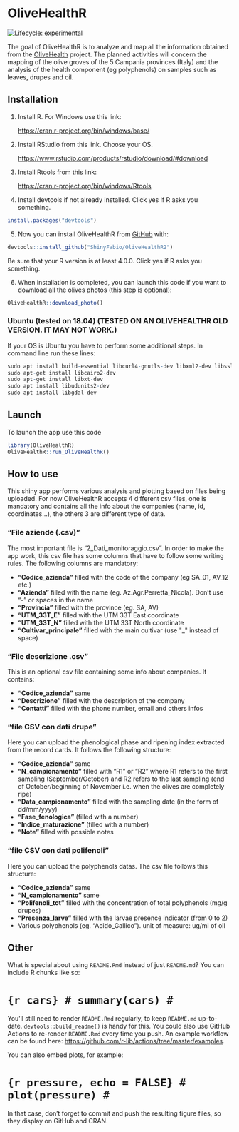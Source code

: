 
<!-- README.md is generated from README.Rmd. Please edit that file -->

# OliveHealthR

<!-- badges: start -->

[![Lifecycle:
experimental](https://img.shields.io/badge/lifecycle-experimental-orange.svg)](https://www.tidyverse.org/lifecycle/#experimental)
<!-- badges: end -->

The goal of OliveHealthR is to analyze and map all the information
obtained from the [OliveHealth](https://olivehealth.it) project. The
planned activities will concern the mapping of the olive groves of the 5
Campania provinces (Italy) and the analysis of the health component (eg
polyphenols) on samples such as leaves, drupes and oil.

## Installation

1.  Install R. For Windows use this link:

    <https://cran.r-project.org/bin/windows/base/>

2.  Install RStudio from this link. Choose your OS.

    <https://www.rstudio.com/products/rstudio/download/#download>

3.  Install Rtools from this link:

    <https://cran.r-project.org/bin/windows/Rtools>

4.  Install devtools if not already installed. Click yes if R asks you
    something.

``` r
install.packages("devtools")
```

5.  Now you can install OliveHealthR from
    [GitHub](https://github.com/ShinyFabio/OliveHealthR2) with:

``` r
devtools::install_github("ShinyFabio/OliveHealthR2")
```

Be sure that your R version is at least 4.0.0. Click yes if R asks you
something.

6.  When installation is completed, you can launch this code if you want
    to download all the olives photos (this step is optional):

``` r
OliveHealthR::download_photo()
```

### Ubuntu (tested on 18.04) (TESTED ON AN OLIVEHEALTHR OLD VERSION. IT MAY NOT WORK.)

If your OS is Ubuntu you have to perform some additional steps. In
command line run these lines:

``` r
sudo apt install build-essential libcurl4-gnutls-dev libxml2-dev libssl-dev   #for {devtools} library
sudo apt-get install libcairo2-dev                                            #for {Cairo} library
sudo apt-get install libxt-dev                                                #for {Cairo} library
sudo apt install libudunits2-dev                                              #for {units} library
sudo apt install libgdal-dev                                                  #for {sf} library
```

## Launch

To launch the app use this code

``` r
library(OliveHealthR)
OliveHealthR::run_OliveHealthR()
```

## How to use

This shiny app performs various analysis and plotting based on files
being uploaded. For now OliveHealthR accepts 4 different csv files, one
is mandatory and contains all the info about the companies (name, id,
coordinates…), the others 3 are different type of data.

### “File aziende (.csv)”

The most important file is “2\_Dati\_monitoraggio.csv”. In order to make
the app work, this csv file has some columns that have to follow some
writing rules. The following columns are mandatory:

-   **“Codice\_azienda”** filled with the code of the company (eg
    SA\_01, AV\_12 etc.)
-   **“Azienda”** filled with the name (eg. Az.Agr.Perretta\_Nicola).
    Don’t use “-” or spaces in the name
-   **“Provincia”** filled with the province (eg. SA, AV)
-   **“UTM\_33T\_E”** filled with the UTM 33T East coordinate
-   **“UTM\_33T\_N”** filled with the UTM 33T North coordinate
-   **“Cultivar\_principale”** filled with the main cultivar (use "\_"
    instead of space)

### “File descrizione .csv”

This is an optional csv file containing some info about companies. It
contains:

-   **“Codice\_azienda”** same
-   **“Descrizione”** filled with the description of the company
-   **“Contatti”** filled with the phone number, email and others infos

### “file CSV con dati drupe”

Here you can upload the phenological phase and ripening index extracted
from the record cards. It follows the following structure:

-   **“Codice\_azienda”** same
-   **“N\_campionamento”** filled with “R1” or “R2” where R1 refers to
    the first sampling (September/October) and R2 refers to the last
    sampling (end of October/beginning of November i.e. when the olives
    are completely ripe)
-   **“Data\_campionamento”** filled with the sampling date (in the form
    of dd/mm/yyyy)
-   **“Fase\_fenologica”** (filled with a number)
-   **“Indice\_maturazione”** (filled with a number)
-   **“Note”** filled with possible notes

### “file CSV con dati polifenoli”

Here you can upload the polyphenols datas. The csv file follows this
structure:

-   **“Codice\_azienda”** same
-   **“N\_campionamento”** same
-   **“Polifenoli\_tot”** filled with the concentration of total
    polyphenols (mg/g drupes)
-   **“Presenza\_larve”** filled with the larvae presence indicator
    (from 0 to 2)
-   Various polyphenols (eg. “Acido\_Gallico”). unit of measure: ug/ml
    of oil

## Other

What is special about using `README.Rmd` instead of just `README.md`?
You can include R chunks like so:

# `{r cars} # summary(cars) #`

You’ll still need to render `README.Rmd` regularly, to keep `README.md`
up-to-date. `devtools::build_readme()` is handy for this. You could also
use GitHub Actions to re-render `README.Rmd` every time you push. An
example workflow can be found here:
<https://github.com/r-lib/actions/tree/master/examples>.

You can also embed plots, for example:

# `{r pressure, echo = FALSE} # plot(pressure) #`

In that case, don’t forget to commit and push the resulting figure
files, so they display on GitHub and CRAN.
